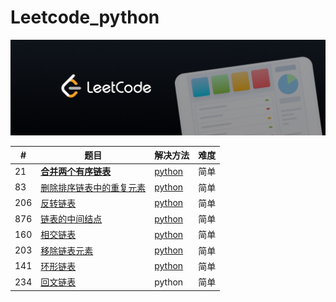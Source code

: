# Leetcode_python

![v2-8a0db15c769873f61adc572d10b83c2c_1200x500.jpg](https://github.com/WSCZou/Markdown-pic/blob/master/Leetcode_python/v2-8a0db15c769873f61adc572d10b83c2c_1200x500.jpg?raw=true)

| #    | 题目                                                         | 解决方法                                                     | 难度 |
| ---- | ------------------------------------------------------------ | ------------------------------------------------------------ | ---- |
| 21   | [**合并两个有序链表**](<https://leetcode-cn.com/problems/merge-two-sorted-lists/>) | [python](<https://github.com/WSCZou/Leetcode_python/blob/master/21_mergetwosortedlist/21_mergetwosortedlist.md>) | 简单 |
| 83   | [删除排序链表中的重复元素](<https://leetcode-cn.com/problems/remove-duplicates-from-sorted-list/>) | [python](<https://github.com/WSCZou/Leetcode_python/blob/master/83_RemoveDuplicatesfromSortedList/83_RemoveDuplicatesfromSortedList.md>) | 简单 |
| 206  | [反转链表](<https://leetcode-cn.com/problems/reverse-linked-list/>) | [python](<https://github.com/WSCZou/Leetcode_python/blob/master/206_ReverseLinkedList/206_ReverseLinkedList.md>) | 简单 |
| 876  | [链表的中间结点](https://leetcode-cn.com/problems/middle-of-the-linked-list/) | [python](<https://github.com/WSCZou/Leetcode_python/blob/master/876_MiddleoftheLinkedList/876_MiddleoftheLinkedList.md>) | 简单 |
| 160  | [相交链表](https://leetcode-cn.com/problems/intersection-of-two-linked-lists/) | [python](<https://github.com/WSCZou/Leetcode_python/blob/master/160_IntersectionofTwoLinkedLists/160_IntersectionofTwoLinkedLists.md>) | 简单 |
| 203  | [移除链表元素](https://leetcode-cn.com/problems/remove-linked-list-elements/) | [python](<https://github.com/WSCZou/Leetcode_python/blob/master/203_RemoveLinkedListElements/203_RemoveLinkedListElements.md>) | 简单 |
| 141  | [环形链表](https://leetcode-cn.com/problems/linked-list-cycle/) | [python](<https://github.com/WSCZou/Leetcode_python/blob/master/141._LinkedListCycle/141_LinkedListCycle.md>) | 简单 |
| 234  | [回文链表](https://leetcode-cn.com/problems/palindrome-linked-list/) | python                                                       | 简单 |

